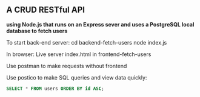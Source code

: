 ## A CRUD RESTful API

**using Node.js that runs on an Express sever and uses a PostgreSQL local database to fetch users**

To start back-end server:
cd backend-fetch-users
node index.js

In browser:
Live server index.html in frontend-fetch-users

Use postman to make requests without frontend

Use postico to make SQL queries and view data quickly:

```SQL
SELECT * FROM users ORDER BY id ASC;
```
